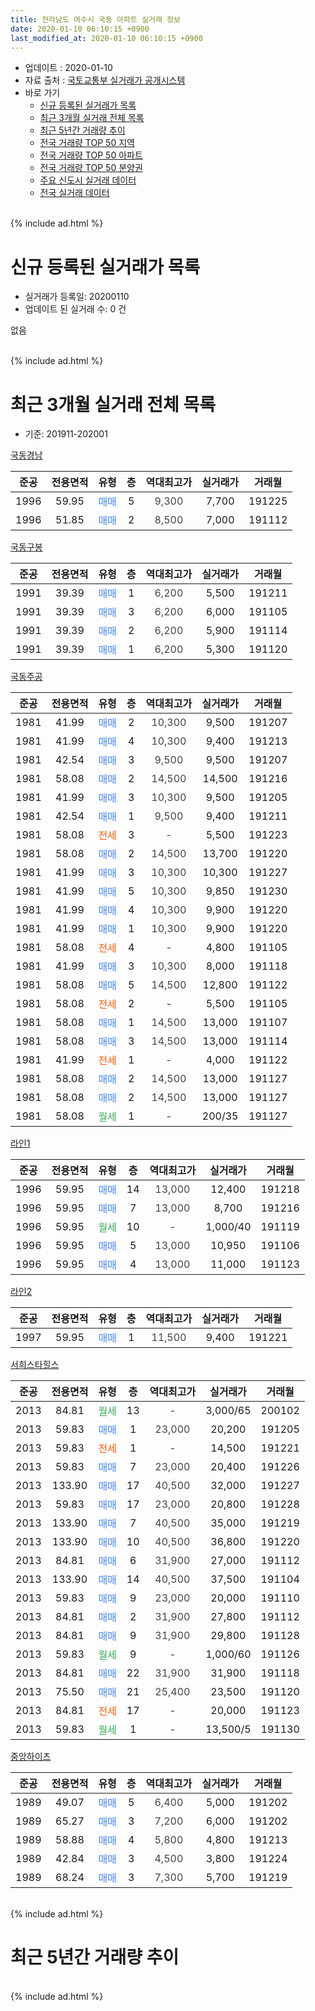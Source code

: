 ```yaml
---
title: 전라남도 여수시 국동 아파트 실거래 정보
date: 2020-01-10 06:10:15 +0900
last_modified_at: 2020-01-10 06:10:15 +0900
---
```


* 업데이트 : 2020-01-10
* 자료 출처 : [국토교통부 실거래가 공개시스템](http://rt.molit.go.kr)
* 바로 가기
    * [신규 등록된 실거래가 목록](#신규-등록된-실거래가-목록)
    * [최근 3개월 실거래 전체 목록](#최근-3개월-실거래-전체-목록)
    * [최근 5년간 거래량 추이](#최근-5년간-거래량-추이)
    * [전국 거래량 TOP 50 지역](https://inasie.github.io/apt-trade-info/최근-3개월-전국에서-가장-거래가-많이-발생한-지역)
    * [전국 거래량 TOP 50 아파트](https://inasie.github.io/apt-trade-info/최근-3개월-전국에서-가장-거래가-많이-발생한-아파트)
    * [전국 거래량 TOP 50 분양권](https://inasie.github.io/apt-trade-info/최근-3개월-전국에서-가장-거래가-많이-발생한-분양권)
    * [주요 신도시 실거래 데이터](https://inasie.github.io/apt-trade-info/주요-신도시)
    * [전국 실거래 데이터](https://inasie.github.io/apt-trade-info/전국)
<br>
{% include ad.html %}
<br>

# 신규 등록된 실거래가 목록
* 실거래가 등록일: 20200110
* 업데이트 된 실거래 수: 0 건

없음

<br>
{% include ad.html %}
<br>

# 최근 3개월 실거래 전체 목록
* 기준: 201911-202001


[국동경남](https://search.naver.com/search.naver?query=%EC%A0%84%EB%9D%BC%EB%82%A8%EB%8F%84+%EC%97%AC%EC%88%98%EC%8B%9C+%EA%B5%AD%EB%8F%99+%EA%B5%AD%EB%8F%99%EA%B2%BD%EB%82%A8)

|준공|전용면적|유형|층|역대최고가|실거래가|거래월|
|:---:|:---:|:---:|:---:|:---:|:---:|:---:|
|1996|59.95|<span style="color:#4285f3">매매</span>|5|<span style="color:#444444">9,300</span>|7,700|191225|
|1996|51.85|<span style="color:#4285f3">매매</span>|2|<span style="color:#444444">8,500</span>|7,000|191112|

[국동구봉](https://search.naver.com/search.naver?query=%EC%A0%84%EB%9D%BC%EB%82%A8%EB%8F%84+%EC%97%AC%EC%88%98%EC%8B%9C+%EA%B5%AD%EB%8F%99+%EA%B5%AD%EB%8F%99%EA%B5%AC%EB%B4%89)

|준공|전용면적|유형|층|역대최고가|실거래가|거래월|
|:---:|:---:|:---:|:---:|:---:|:---:|:---:|
|1991|39.39|<span style="color:#4285f3">매매</span>|1|<span style="color:#444444">6,200</span>|5,500|191211|
|1991|39.39|<span style="color:#4285f3">매매</span>|3|<span style="color:#444444">6,200</span>|6,000|191105|
|1991|39.39|<span style="color:#4285f3">매매</span>|2|<span style="color:#444444">6,200</span>|5,900|191114|
|1991|39.39|<span style="color:#4285f3">매매</span>|1|<span style="color:#444444">6,200</span>|5,300|191120|

[국동주공](https://search.naver.com/search.naver?query=%EC%A0%84%EB%9D%BC%EB%82%A8%EB%8F%84+%EC%97%AC%EC%88%98%EC%8B%9C+%EA%B5%AD%EB%8F%99+%EA%B5%AD%EB%8F%99%EC%A3%BC%EA%B3%B5)

|준공|전용면적|유형|층|역대최고가|실거래가|거래월|
|:---:|:---:|:---:|:---:|:---:|:---:|:---:|
|1981|41.99|<span style="color:#4285f3">매매</span>|2|<span style="color:#444444">10,300</span>|9,500|191207|
|1981|41.99|<span style="color:#4285f3">매매</span>|4|<span style="color:#444444">10,300</span>|9,400|191213|
|1981|42.54|<span style="color:#4285f3">매매</span>|3|<span style="color:#444444">9,500</span>|9,500|191207|
|1981|58.08|<span style="color:#4285f3">매매</span>|2|<span style="color:#444444">14,500</span>|14,500|191216|
|1981|41.99|<span style="color:#4285f3">매매</span>|3|<span style="color:#444444">10,300</span>|9,500|191205|
|1981|42.54|<span style="color:#4285f3">매매</span>|1|<span style="color:#444444">9,500</span>|9,400|191211|
|1981|58.08|<span style="color:#ff5a00">전세</span>|3|<span style="color:#444444">-</span>|5,500|191223|
|1981|58.08|<span style="color:#4285f3">매매</span>|2|<span style="color:#444444">14,500</span>|13,700|191220|
|1981|41.99|<span style="color:#4285f3">매매</span>|3|<span style="color:#444444">10,300</span>|10,300|191227|
|1981|41.99|<span style="color:#4285f3">매매</span>|5|<span style="color:#444444">10,300</span>|9,850|191230|
|1981|41.99|<span style="color:#4285f3">매매</span>|4|<span style="color:#444444">10,300</span>|9,900|191220|
|1981|41.99|<span style="color:#4285f3">매매</span>|1|<span style="color:#444444">10,300</span>|9,900|191220|
|1981|58.08|<span style="color:#ff5a00">전세</span>|4|<span style="color:#444444">-</span>|4,800|191105|
|1981|41.99|<span style="color:#4285f3">매매</span>|3|<span style="color:#444444">10,300</span>|8,000|191118|
|1981|58.08|<span style="color:#4285f3">매매</span>|5|<span style="color:#444444">14,500</span>|12,800|191122|
|1981|58.08|<span style="color:#ff5a00">전세</span>|2|<span style="color:#444444">-</span>|5,500|191105|
|1981|58.08|<span style="color:#4285f3">매매</span>|1|<span style="color:#444444">14,500</span>|13,000|191107|
|1981|58.08|<span style="color:#4285f3">매매</span>|3|<span style="color:#444444">14,500</span>|13,000|191114|
|1981|41.99|<span style="color:#ff5a00">전세</span>|1|<span style="color:#444444">-</span>|4,000|191122|
|1981|58.08|<span style="color:#4285f3">매매</span>|2|<span style="color:#444444">14,500</span>|13,000|191127|
|1981|58.08|<span style="color:#4285f3">매매</span>|2|<span style="color:#444444">14,500</span>|13,000|191127|
|1981|58.08|<span style="color:#34a853">월세</span>|1|<span style="color:#444444">-</span>|200/35|191127|

[라인1](https://search.naver.com/search.naver?query=%EC%A0%84%EB%9D%BC%EB%82%A8%EB%8F%84+%EC%97%AC%EC%88%98%EC%8B%9C+%EA%B5%AD%EB%8F%99+%EB%9D%BC%EC%9D%B81)

|준공|전용면적|유형|층|역대최고가|실거래가|거래월|
|:---:|:---:|:---:|:---:|:---:|:---:|:---:|
|1996|59.95|<span style="color:#4285f3">매매</span>|14|<span style="color:#444444">13,000</span>|12,400|191218|
|1996|59.95|<span style="color:#4285f3">매매</span>|7|<span style="color:#444444">13,000</span>|8,700|191216|
|1996|59.95|<span style="color:#34a853">월세</span>|10|<span style="color:#444444">-</span>|1,000/40|191119|
|1996|59.95|<span style="color:#4285f3">매매</span>|5|<span style="color:#444444">13,000</span>|10,950|191106|
|1996|59.95|<span style="color:#4285f3">매매</span>|4|<span style="color:#444444">13,000</span>|11,000|191123|

[라인2](https://search.naver.com/search.naver?query=%EC%A0%84%EB%9D%BC%EB%82%A8%EB%8F%84+%EC%97%AC%EC%88%98%EC%8B%9C+%EA%B5%AD%EB%8F%99+%EB%9D%BC%EC%9D%B82)

|준공|전용면적|유형|층|역대최고가|실거래가|거래월|
|:---:|:---:|:---:|:---:|:---:|:---:|:---:|
|1997|59.95|<span style="color:#4285f3">매매</span>|1|<span style="color:#444444">11,500</span>|9,400|191221|

[서희스타힐스](https://search.naver.com/search.naver?query=%EC%A0%84%EB%9D%BC%EB%82%A8%EB%8F%84+%EC%97%AC%EC%88%98%EC%8B%9C+%EA%B5%AD%EB%8F%99+%EC%84%9C%ED%9D%AC%EC%8A%A4%ED%83%80%ED%9E%90%EC%8A%A4)

|준공|전용면적|유형|층|역대최고가|실거래가|거래월|
|:---:|:---:|:---:|:---:|:---:|:---:|:---:|
|2013|84.81|<span style="color:#34a853">월세</span>|13|<span style="color:#444444">-</span>|3,000/65|200102|
|2013|59.83|<span style="color:#4285f3">매매</span>|1|<span style="color:#444444">23,000</span>|20,200|191205|
|2013|59.83|<span style="color:#ff5a00">전세</span>|1|<span style="color:#444444">-</span>|14,500|191221|
|2013|59.83|<span style="color:#4285f3">매매</span>|7|<span style="color:#444444">23,000</span>|20,400|191226|
|2013|133.90|<span style="color:#4285f3">매매</span>|17|<span style="color:#444444">40,500</span>|32,000|191227|
|2013|59.83|<span style="color:#4285f3">매매</span>|17|<span style="color:#444444">23,000</span>|20,800|191228|
|2013|133.90|<span style="color:#4285f3">매매</span>|7|<span style="color:#444444">40,500</span>|35,000|191219|
|2013|133.90|<span style="color:#4285f3">매매</span>|10|<span style="color:#444444">40,500</span>|36,800|191220|
|2013|84.81|<span style="color:#4285f3">매매</span>|6|<span style="color:#444444">31,900</span>|27,000|191112|
|2013|133.90|<span style="color:#4285f3">매매</span>|14|<span style="color:#444444">40,500</span>|37,500|191104|
|2013|59.83|<span style="color:#4285f3">매매</span>|9|<span style="color:#444444">23,000</span>|20,000|191110|
|2013|84.81|<span style="color:#4285f3">매매</span>|2|<span style="color:#444444">31,900</span>|27,800|191112|
|2013|84.81|<span style="color:#4285f3">매매</span>|9|<span style="color:#444444">31,900</span>|29,800|191128|
|2013|59.83|<span style="color:#34a853">월세</span>|9|<span style="color:#444444">-</span>|1,000/60|191126|
|2013|84.81|<span style="color:#4285f3">매매</span>|22|<span style="color:#444444">31,900</span>|31,900|191118|
|2013|75.50|<span style="color:#4285f3">매매</span>|21|<span style="color:#444444">25,400</span>|23,500|191120|
|2013|84.81|<span style="color:#ff5a00">전세</span>|17|<span style="color:#444444">-</span>|20,000|191123|
|2013|59.83|<span style="color:#34a853">월세</span>|1|<span style="color:#444444">-</span>|13,500/5|191130|


<script async src="//pagead2.googlesyndication.com/pagead/js/adsbygoogle.js"></script>
<!-- 기본 -->
<ins class="adsbygoogle"
     style="display:block"
     data-ad-client="ca-pub-2446590836940007"
     data-ad-slot="1659523306"
     data-ad-format="auto"
     data-full-width-responsive="true"></ins>
<script>
(adsbygoogle = window.adsbygoogle || []).push({});
</script>


[중앙하이츠](https://search.naver.com/search.naver?query=%EC%A0%84%EB%9D%BC%EB%82%A8%EB%8F%84+%EC%97%AC%EC%88%98%EC%8B%9C+%EA%B5%AD%EB%8F%99+%EC%A4%91%EC%95%99%ED%95%98%EC%9D%B4%EC%B8%A0)

|준공|전용면적|유형|층|역대최고가|실거래가|거래월|
|:---:|:---:|:---:|:---:|:---:|:---:|:---:|
|1989|49.07|<span style="color:#4285f3">매매</span>|5|<span style="color:#444444">6,400</span>|5,000|191202|
|1989|65.27|<span style="color:#4285f3">매매</span>|3|<span style="color:#444444">7,200</span>|6,000|191202|
|1989|58.88|<span style="color:#4285f3">매매</span>|4|<span style="color:#444444">5,800</span>|4,800|191213|
|1989|42.84|<span style="color:#4285f3">매매</span>|3|<span style="color:#444444">4,500</span>|3,800|191224|
|1989|68.24|<span style="color:#4285f3">매매</span>|3|<span style="color:#444444">7,300</span>|5,700|191219|


<br>
{% include ad.html %}
<br>

# 최근 5년간 거래량 추이


<div style="width:100%;">
    <canvas id="deal_progress" height="200"></canvas>
</div>

<script>
new Chart(document.getElementById("deal_progress"), {
    type: 'line',
    data: {
        labels: ['201501','201502','201503','201504','201505','201506','201507','201508','201509','201510','201511','201512','201601','201602','201603','201604','201605','201606','201607','201608','201609','201610','201611','201612','201701','201702','201703','201704','201705','201706','201707','201708','201709','201710','201711','201712','201801','201802','201803','201804','201805','201806','201807','201808','201809','201810','201811','201812','201901','201902','201903','201904','201905','201906','201907','201908','201909','201910','201911','201912','202001'],
        datasets: [{
            label: '매매',
            pointRadius: 1,
            data: [17, 48, 115, 62, 107, 28, 30, 23, 31, 26, 17, 14, 22, 25, 31, 29, 26, 25, 18, 37, 35, 24, 24, 22, 19, 18, 29, 20, 25, 27, 28, 20, 30, 28, 14, 14, 21, 20, 25, 23, 29, 16, 20, 13, 21, 23, 22, 15, 11, 26, 27, 23, 10, 14, 11, 22, 22, 36, 19, 27, 0],
            borderColor: "rgba(255, 201, 14, 1)",
            backgroundColor: "rgba(255, 201, 14, 0.5)",
            fill: false,
            lineTension: 0
        },{
            label: '전월세',
            pointRadius: 1,
            data: [12, 13, 22, 12, 16, 16, 6, 13, 5, 6, 5, 3, 3, 0, 3, 10, 3, 7, 4, 5, 6, 3, 8, 3, 8, 13, 9, 6, 10, 7, 5, 13, 7, 2, 6, 4, 6, 3, 8, 5, 8, 6, 8, 5, 4, 4, 4, 7, 6, 9, 11, 10, 3, 6, 7, 6, 5, 4, 8, 2, 1],
            borderColor: "rgba(0, 141, 185, 1)",
            backgroundColor: "rgba(0, 141, 185, 0.5)",
            fill: false,
            lineTension: 0
        }
        ]
    },
    options: {
        responsive: true,
        title: {
            display: false
        },
        tooltips: {
            mode: 'index',
            intersect: false
        },
        hover: {
            mode: 'nearest',
            intersect: true
        },
        scales: {
            xAxes: [{
                display: true,
                scaleLabel: {
                    display: true,
                    labelString: '년/월'
                }
            }],
            yAxes: [{
                display: true,
                ticks: {
                    suggestedMin: 0,
                },
                scaleLabel: {
                    display: true,
                    labelString: '실거래 수'
                }
            }]
        }
    }
});

</script>


<br>
{% include ad.html %}
<br>

